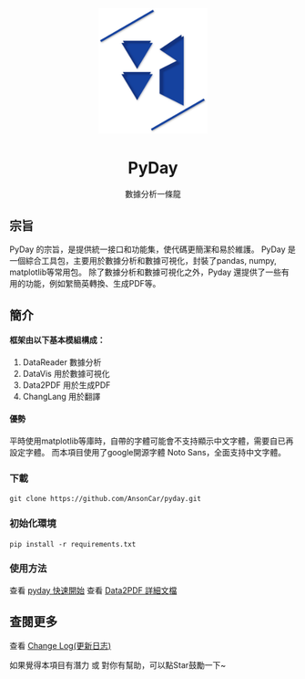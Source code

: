 <p align="center">
    <img width="192px" src="./doc/Logo/AnsonLogo01.png" >
</p>
<h1 align="center"><b>PyDay</b></h1>

<p align="center">數據分析一條龍</p>
<p align="center"></p>

## 宗旨
PyDay 的宗旨，是提供統一接口和功能集，使代碼更簡潔和易於維護。
PyDay 是一個綜合工具包，主要用於數據分析和數據可視化，封裝了pandas, numpy, matplotlib等常用包。
除了數據分析和數據可視化之外，Pyday 還提供了一些有用的功能，例如䌓簡英轉換、生成PDF等。 

## 簡介
#### 框架由以下基本模組構成：
1. DataReader 數據分析
2. DataVis 用於數據可視化
3. Data2PDF 用於生成PDF
4. ChangLang 用於翻譯
<!-- Machine Learning 機器學習 -->

#### 優勢
平時使用matplotlib等庫時，自帶的字體可能會不支持顯示中文字體，需要自已再設定字體。
而本項目使用了google開源字體 Noto Sans，全面支持中文字體。

<!-- ## 項目結構
```
*

``` -->

### 下載
```
git clone https://github.com/AnsonCar/pyday.git
```

### 初始化環境
```
pip install -r requirements.txt
```

### 使用方法
查看 [pyday 快速開始](doc/documentation/guide_tc.md)
查看 [Data2PDF 詳細文檔](doc/documentation/Data2PDF.md)

<!-- ### 使用文檔 -->
<!-- 查看 [pyday 詳情](https://ansoncar.github.io/ReferenceData/Document/pyday.html) -->

## 查閱更多
查看 [Change Log(更新日志)](doc/changelog.md) 

如果覺得本項目有潛力 或 對你有幫助，可以點Star鼓勵一下~
